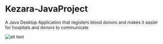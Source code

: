 # Kezara-JavaProject
A Java Desktop Application that registers blood donors and makes it easier for hospitals and donors to communicate

![alt text](https://drive.google.com/open?id=1ajnrspMQIN07Jy781wfZ9zXNx0DPcPQO)
